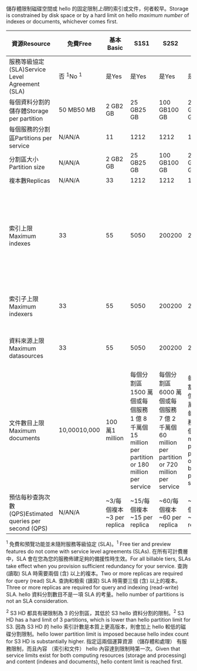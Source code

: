 <span data-ttu-id="f0b11-101">儲存體限制磁碟空間或 hello 的固定限制*上限*的索引或文件，何者較早。</span><span class="sxs-lookup"><span data-stu-id="f0b11-101">Storage is constrained by disk space or by a hard limit on hello *maximum number* of indexes or documents, whichever comes first.</span></span>

| <span data-ttu-id="f0b11-102">資源</span><span class="sxs-lookup"><span data-stu-id="f0b11-102">Resource</span></span> | <span data-ttu-id="f0b11-103">免費</span><span class="sxs-lookup"><span data-stu-id="f0b11-103">Free</span></span> | <span data-ttu-id="f0b11-104">基本</span><span class="sxs-lookup"><span data-stu-id="f0b11-104">Basic</span></span> | <span data-ttu-id="f0b11-105">S1</span><span class="sxs-lookup"><span data-stu-id="f0b11-105">S1</span></span> | <span data-ttu-id="f0b11-106">S2</span><span class="sxs-lookup"><span data-stu-id="f0b11-106">S2</span></span> | <span data-ttu-id="f0b11-107">S3</span><span class="sxs-lookup"><span data-stu-id="f0b11-107">S3</span></span> | <span data-ttu-id="f0b11-108">S3 HD</span><span class="sxs-lookup"><span data-stu-id="f0b11-108">S3 HD</span></span> |
| --- | --- | --- | --- | --- | --- | --- |
| <span data-ttu-id="f0b11-109">服務等級協定 (SLA)</span><span class="sxs-lookup"><span data-stu-id="f0b11-109">Service Level Agreement (SLA)</span></span> |<span data-ttu-id="f0b11-110">否 <sup>1</sup></span><span class="sxs-lookup"><span data-stu-id="f0b11-110">No <sup>1</sup></span></span> |<span data-ttu-id="f0b11-111">是</span><span class="sxs-lookup"><span data-stu-id="f0b11-111">Yes</span></span> |<span data-ttu-id="f0b11-112">是</span><span class="sxs-lookup"><span data-stu-id="f0b11-112">Yes</span></span> |<span data-ttu-id="f0b11-113">是</span><span class="sxs-lookup"><span data-stu-id="f0b11-113">Yes</span></span> |<span data-ttu-id="f0b11-114">是</span><span class="sxs-lookup"><span data-stu-id="f0b11-114">Yes</span></span> |<span data-ttu-id="f0b11-115">是</span><span class="sxs-lookup"><span data-stu-id="f0b11-115">Yes</span></span> |
| <span data-ttu-id="f0b11-116">每個資料分割的儲存體</span><span class="sxs-lookup"><span data-stu-id="f0b11-116">Storage per partition</span></span> |<span data-ttu-id="f0b11-117">50 MB</span><span class="sxs-lookup"><span data-stu-id="f0b11-117">50 MB</span></span> |<span data-ttu-id="f0b11-118">2 GB</span><span class="sxs-lookup"><span data-stu-id="f0b11-118">2 GB</span></span> |<span data-ttu-id="f0b11-119">25 GB</span><span class="sxs-lookup"><span data-stu-id="f0b11-119">25 GB</span></span> |<span data-ttu-id="f0b11-120">100 GB</span><span class="sxs-lookup"><span data-stu-id="f0b11-120">100 GB</span></span> |<span data-ttu-id="f0b11-121">200 GB</span><span class="sxs-lookup"><span data-stu-id="f0b11-121">200 GB</span></span> |<span data-ttu-id="f0b11-122">200 GB</span><span class="sxs-lookup"><span data-stu-id="f0b11-122">200 GB</span></span> |
| <span data-ttu-id="f0b11-123">每個服務的分割區</span><span class="sxs-lookup"><span data-stu-id="f0b11-123">Partitions per service</span></span> |<span data-ttu-id="f0b11-124">N/A</span><span class="sxs-lookup"><span data-stu-id="f0b11-124">N/A</span></span> |<span data-ttu-id="f0b11-125">1</span><span class="sxs-lookup"><span data-stu-id="f0b11-125">1</span></span> |<span data-ttu-id="f0b11-126">12</span><span class="sxs-lookup"><span data-stu-id="f0b11-126">12</span></span> |<span data-ttu-id="f0b11-127">12</span><span class="sxs-lookup"><span data-stu-id="f0b11-127">12</span></span> |<span data-ttu-id="f0b11-128">12</span><span class="sxs-lookup"><span data-stu-id="f0b11-128">12</span></span> |<span data-ttu-id="f0b11-129">3 <sup>2</sup></span><span class="sxs-lookup"><span data-stu-id="f0b11-129">3 <sup>2</sup></span></span> |
| <span data-ttu-id="f0b11-130">分割區大小</span><span class="sxs-lookup"><span data-stu-id="f0b11-130">Partition size</span></span> |<span data-ttu-id="f0b11-131">N/A</span><span class="sxs-lookup"><span data-stu-id="f0b11-131">N/A</span></span> |<span data-ttu-id="f0b11-132">2 GB</span><span class="sxs-lookup"><span data-stu-id="f0b11-132">2 GB</span></span> |<span data-ttu-id="f0b11-133">25 GB</span><span class="sxs-lookup"><span data-stu-id="f0b11-133">25 GB</span></span> |<span data-ttu-id="f0b11-134">100 GB</span><span class="sxs-lookup"><span data-stu-id="f0b11-134">100 GB</span></span> |<span data-ttu-id="f0b11-135">200 GB</span><span class="sxs-lookup"><span data-stu-id="f0b11-135">200 GB</span></span> |<span data-ttu-id="f0b11-136">200 GB</span><span class="sxs-lookup"><span data-stu-id="f0b11-136">200 GB</span></span> |
| <span data-ttu-id="f0b11-137">複本數</span><span class="sxs-lookup"><span data-stu-id="f0b11-137">Replicas</span></span> |<span data-ttu-id="f0b11-138">N/A</span><span class="sxs-lookup"><span data-stu-id="f0b11-138">N/A</span></span> |<span data-ttu-id="f0b11-139">3</span><span class="sxs-lookup"><span data-stu-id="f0b11-139">3</span></span> |<span data-ttu-id="f0b11-140">12</span><span class="sxs-lookup"><span data-stu-id="f0b11-140">12</span></span> |<span data-ttu-id="f0b11-141">12</span><span class="sxs-lookup"><span data-stu-id="f0b11-141">12</span></span> |<span data-ttu-id="f0b11-142">12</span><span class="sxs-lookup"><span data-stu-id="f0b11-142">12</span></span> |<span data-ttu-id="f0b11-143">12</span><span class="sxs-lookup"><span data-stu-id="f0b11-143">12</span></span> |
| <span data-ttu-id="f0b11-144">索引上限</span><span class="sxs-lookup"><span data-stu-id="f0b11-144">Maximum indexes</span></span> |<span data-ttu-id="f0b11-145">3</span><span class="sxs-lookup"><span data-stu-id="f0b11-145">3</span></span> |<span data-ttu-id="f0b11-146">5</span><span class="sxs-lookup"><span data-stu-id="f0b11-146">5</span></span> |<span data-ttu-id="f0b11-147">50</span><span class="sxs-lookup"><span data-stu-id="f0b11-147">50</span></span> |<span data-ttu-id="f0b11-148">200</span><span class="sxs-lookup"><span data-stu-id="f0b11-148">200</span></span> |<span data-ttu-id="f0b11-149">200</span><span class="sxs-lookup"><span data-stu-id="f0b11-149">200</span></span> |<span data-ttu-id="f0b11-150">每個分割區 1000 個或每個服務 3000 個</span><span class="sxs-lookup"><span data-stu-id="f0b11-150">1000 per partition or 3000 per service</span></span> |
| <span data-ttu-id="f0b11-151">索引子上限</span><span class="sxs-lookup"><span data-stu-id="f0b11-151">Maximum indexers</span></span> |<span data-ttu-id="f0b11-152">3</span><span class="sxs-lookup"><span data-stu-id="f0b11-152">3</span></span> |<span data-ttu-id="f0b11-153">5</span><span class="sxs-lookup"><span data-stu-id="f0b11-153">5</span></span> |<span data-ttu-id="f0b11-154">50</span><span class="sxs-lookup"><span data-stu-id="f0b11-154">50</span></span> |<span data-ttu-id="f0b11-155">200</span><span class="sxs-lookup"><span data-stu-id="f0b11-155">200</span></span> |<span data-ttu-id="f0b11-156">200</span><span class="sxs-lookup"><span data-stu-id="f0b11-156">200</span></span> |<span data-ttu-id="f0b11-157">不支援索引子</span><span class="sxs-lookup"><span data-stu-id="f0b11-157">No indexer support</span></span> |
| <span data-ttu-id="f0b11-158">資料來源上限</span><span class="sxs-lookup"><span data-stu-id="f0b11-158">Maximum datasources</span></span> |<span data-ttu-id="f0b11-159">3</span><span class="sxs-lookup"><span data-stu-id="f0b11-159">3</span></span> |<span data-ttu-id="f0b11-160">5</span><span class="sxs-lookup"><span data-stu-id="f0b11-160">5</span></span> |<span data-ttu-id="f0b11-161">50</span><span class="sxs-lookup"><span data-stu-id="f0b11-161">50</span></span> |<span data-ttu-id="f0b11-162">200</span><span class="sxs-lookup"><span data-stu-id="f0b11-162">200</span></span> |<span data-ttu-id="f0b11-163">200</span><span class="sxs-lookup"><span data-stu-id="f0b11-163">200</span></span> |<span data-ttu-id="f0b11-164">不支援索引子</span><span class="sxs-lookup"><span data-stu-id="f0b11-164">No indexer support</span></span> |
| <span data-ttu-id="f0b11-165">文件數目上限</span><span class="sxs-lookup"><span data-stu-id="f0b11-165">Maximum documents</span></span> |<span data-ttu-id="f0b11-166">10,000</span><span class="sxs-lookup"><span data-stu-id="f0b11-166">10,000</span></span> |<span data-ttu-id="f0b11-167">100 萬</span><span class="sxs-lookup"><span data-stu-id="f0b11-167">1 million</span></span> |<span data-ttu-id="f0b11-168">每個分割區 1500 萬個或每個服務 1 億 8 千萬個</span><span class="sxs-lookup"><span data-stu-id="f0b11-168">15 million per partition or 180 million per service</span></span> |<span data-ttu-id="f0b11-169">每個分割區 6000 萬個或每個服務 7 億 2 千萬個</span><span class="sxs-lookup"><span data-stu-id="f0b11-169">60 million per partition or 720 million per service</span></span> |<span data-ttu-id="f0b11-170">每個分割區 1 億 2 千萬個或每個服務 14 億個</span><span class="sxs-lookup"><span data-stu-id="f0b11-170">120 million per partition or 1.4 billion per service</span></span> |<span data-ttu-id="f0b11-171">每個索引 1 百萬個或每個分割區 2 億個</span><span class="sxs-lookup"><span data-stu-id="f0b11-171">1 million per index or 200 million per partition</span></span> |
| <span data-ttu-id="f0b11-172">預估每秒查詢次數 (QPS)</span><span class="sxs-lookup"><span data-stu-id="f0b11-172">Estimated queries per second (QPS)</span></span> |<span data-ttu-id="f0b11-173">N/A</span><span class="sxs-lookup"><span data-stu-id="f0b11-173">N/A</span></span> |<span data-ttu-id="f0b11-174">~3/每個複本</span><span class="sxs-lookup"><span data-stu-id="f0b11-174">~3 per replica</span></span> |<span data-ttu-id="f0b11-175">~15/每個複本</span><span class="sxs-lookup"><span data-stu-id="f0b11-175">~15 per replica</span></span> |<span data-ttu-id="f0b11-176">~60/每個複本</span><span class="sxs-lookup"><span data-stu-id="f0b11-176">~60 per replica</span></span> |<span data-ttu-id="f0b11-177">~60/每個複本</span><span class="sxs-lookup"><span data-stu-id="f0b11-177">~60 per replica</span></span> |<span data-ttu-id="f0b11-178">>60/每個複本</span><span class="sxs-lookup"><span data-stu-id="f0b11-178">>60 per replica</span></span> |

<span data-ttu-id="f0b11-179"><sup>1</sup> 免費和預覽功能並未隨附服務等級協定 (SLA)。</span><span class="sxs-lookup"><span data-stu-id="f0b11-179"><sup>1</sup> Free tier and preview features do not come with service level agreements (SLAs).</span></span> <span data-ttu-id="f0b11-180">在所有可計費層中，SLA 會在您為您的服務佈建足夠的備援性時生效。</span><span class="sxs-lookup"><span data-stu-id="f0b11-180">For all billable tiers, SLAs take effect when you provision sufficient redundancy for your service.</span></span> <span data-ttu-id="f0b11-181">查詢 (讀取) SLA 時需要兩個 (含) 以上的複本。</span><span class="sxs-lookup"><span data-stu-id="f0b11-181">Two or more replicas are required for query (read) SLA.</span></span> <span data-ttu-id="f0b11-182">查詢和檢索 (讀寫) SLA 時需要三個 (含) 以上的複本。</span><span class="sxs-lookup"><span data-stu-id="f0b11-182">Three or more replicas are required for query and indexing (read-write) SLA.</span></span> <span data-ttu-id="f0b11-183">hello 資料分割數目不是一項 SLA 的考量。</span><span class="sxs-lookup"><span data-stu-id="f0b11-183">hello number of partitions is not an SLA consideration.</span></span> 

<span data-ttu-id="f0b11-184"><sup>2</sup> S3 HD 都具有硬限制為 3 的分割區，其低於 S3 hello 資料分割的限制。</span><span class="sxs-lookup"><span data-stu-id="f0b11-184"><sup>2</sup> S3 HD has a hard limit of 3 partitions, which is lower than hello partition limit for S3.</span></span> <span data-ttu-id="f0b11-185">因為 S3 HD 的 hello 索引計數是本質上更高版本，則會加上 hello 較低的磁碟分割限制。</span><span class="sxs-lookup"><span data-stu-id="f0b11-185">hello lower partition limit is imposed because hello index count for S3 HD is substantially higher.</span></span> <span data-ttu-id="f0b11-186">指定這兩個運算資源 （儲存體和處理） 有服務限制，而且內容 （索引和文件） hello 內容達到限制時第一次。</span><span class="sxs-lookup"><span data-stu-id="f0b11-186">Given that service limits exist for both computing resources (storage and processing) and content (indexes and documents), hello content limit is reached first.</span></span>
